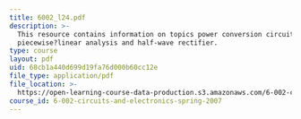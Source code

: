 ```yaml
---
title: 6002_l24.pdf
description: >-
  This resource contains information on topics power conversion circuits (pcc),
  piecewise?linear analysis and half-wave rectifier.
type: course
layout: pdf
uid: 68cb1a440d699d19fa76d000b60cc12e
file_type: application/pdf
file_location: >-
  https://open-learning-course-data-production.s3.amazonaws.com/6-002-circuits-and-electronics-spring-2007/68cb1a440d699d19fa76d000b60cc12e_6002_l24.pdf
course_id: 6-002-circuits-and-electronics-spring-2007
---
```

